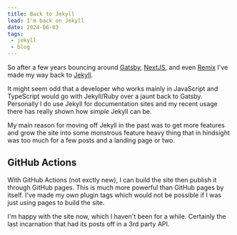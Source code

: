 ```yaml
---
title: Back to Jekyll
lead: I'm back on Jekyll
date: 2024-06-03
tags:
 - jekyll
 - blog
---
```

So after a few years bouncing around [Gatsby](/2018/12/moving-to-gatsby), [NextJS](http://localhost:4000/2021/02/next.js), and even [Remix](https://remix.run/) I've made my way back to [Jekyll](https://jekyllrb.com/).

It might seem odd that a developer who works mainly in JavaScript and TypeScript would go with Jekyll/Ruby over a jaunt back to Gatsby. Personally I do use Jekyll for documentation sites and my recent usage there has really shown how _simple_ Jekyll can be.

My main reason for moving off Jekyll in the past was to get more features and grow the site into some monstrous feature heavy thing that in hindsight was too much for a few posts and a landing page or two.

## GitHub Actions

With GitHub Actions (not exctly new), I can build the site then publish it through GitHub pages. This is much more powerful than GitHub pages by itself. I've made my own plugin tags which would not be possible if I was just using pages to build the site.

I'm happy with the site now, which I haven't been for a while. Certainly the last incarnation that had its posts off in a 3rd party API. 